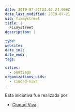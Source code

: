 ```yaml
---
date: 2019-07-21T23:02:24.000Z
date_last_modified: 2019-07-21
uid: fixmystreet
title: |
  Fixmystreet
description: |
  
type: 
website: 
date_ini: 
date_end: 
tags:

cities: 
  - Santiago
organizations_uids:
  - ciudad-viva
---
```


Esta iniciativa fue realizada por:

- [Ciudad Viva](/organizaciones/ciudad-viva)
